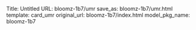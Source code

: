 Title: Untitled
URL: bloomz-1b7/umr
save_as: bloomz-1b7/umr.html
template: card_umr
original_url: bloomz-1b7/index.html
model_pkg_name: bloomz-1b7

